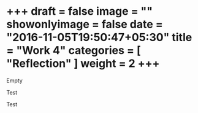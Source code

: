 +++
draft = false
image = ""
showonlyimage = false
date = "2016-11-05T19:50:47+05:30"
title = "Work 4"
categories = [ "Reflection" ]
weight = 2
+++
=======

Empty


Test


Test